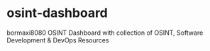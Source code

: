 # osint-dashboard
bormaxi8080 OSINT Dashboard with collection of OSINT, Software Development &amp; DevOps Resources

